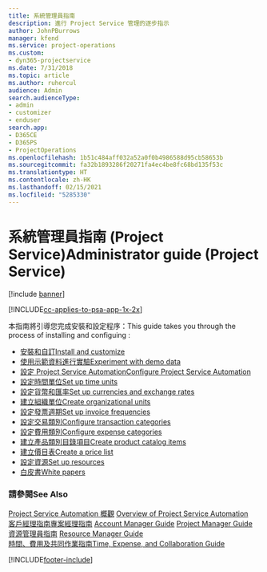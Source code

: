```yaml
---
title: 系統管理員指南
description: 進行 Project Service 管理的逐步指示
author: JohnPBurrows
manager: kfend
ms.service: project-operations
ms.custom:
- dyn365-projectservice
ms.date: 7/31/2018
ms.topic: article
ms.author: ruhercul
audience: Admin
search.audienceType:
- admin
- customizer
- enduser
search.app:
- D365CE
- D365PS
- ProjectOperations
ms.openlocfilehash: 1b51c484aff032a52a0f0b4986588d95cb58653b
ms.sourcegitcommit: fa32b1893286f20271fa4ec4be8fc68bd135f53c
ms.translationtype: HT
ms.contentlocale: zh-HK
ms.lasthandoff: 02/15/2021
ms.locfileid: "5285330"
---
```

# <a name="administrator-guide-project-service"></a><span data-ttu-id="490e0-103">系統管理員指南 (Project Service)</span><span class="sxs-lookup"><span data-stu-id="490e0-103">Administrator guide (Project Service)</span></span>

[!include [banner](../includes/psa-now-project-operations.md)]

[!INCLUDE[cc-applies-to-psa-app-1x-2x](../includes/cc-applies-to-psa-app-1x-2x.md)]

<span data-ttu-id="490e0-104">本指南將引導您完成安裝和設定程序：</span><span class="sxs-lookup"><span data-stu-id="490e0-104">This guide takes you through the process of installing and configuing :</span></span>  
  
- [<span data-ttu-id="490e0-105">安裝和自訂</span><span class="sxs-lookup"><span data-stu-id="490e0-105">Install and customize</span></span>](install-customize.md)
- [<span data-ttu-id="490e0-106">使用示範資料進行實驗</span><span class="sxs-lookup"><span data-stu-id="490e0-106">Experiment with demo data</span></span>](use-demo-data.md)
- [<span data-ttu-id="490e0-107">設定 Project Service Automation</span><span class="sxs-lookup"><span data-stu-id="490e0-107">Configure Project Service Automation</span></span>](configure.md)
- [<span data-ttu-id="490e0-108">設定時間單位</span><span class="sxs-lookup"><span data-stu-id="490e0-108">Set up time units</span></span>](set-up-time-units.md)
- [<span data-ttu-id="490e0-109">設定貨幣和匯率</span><span class="sxs-lookup"><span data-stu-id="490e0-109">Set up currencies and exchange rates</span></span>](set-up-currencies-exchange-rates.md)
- [<span data-ttu-id="490e0-110">建立組織單位</span><span class="sxs-lookup"><span data-stu-id="490e0-110">Create organizational units</span></span>](create-organizational-units.md)
- [<span data-ttu-id="490e0-111">設定發票週期</span><span class="sxs-lookup"><span data-stu-id="490e0-111">Set up invoice frequencies</span></span>](set-up-invoice-frequencies.md)
- [<span data-ttu-id="490e0-112">設定交易類別</span><span class="sxs-lookup"><span data-stu-id="490e0-112">Configure transaction categories</span></span>](configure-transaction-categories.md)
- [<span data-ttu-id="490e0-113">設定費用類別</span><span class="sxs-lookup"><span data-stu-id="490e0-113">Configure expense categories</span></span>](configure-expense-categories.md)
- [<span data-ttu-id="490e0-114">建立產品類別目錄項目</span><span class="sxs-lookup"><span data-stu-id="490e0-114">Create product catalog items</span></span>](create-product-catalog-items.md)
- [<span data-ttu-id="490e0-115">建立價目表</span><span class="sxs-lookup"><span data-stu-id="490e0-115">Create a price list</span></span>](create-price-list.md)
- [<span data-ttu-id="490e0-116">設定資源</span><span class="sxs-lookup"><span data-stu-id="490e0-116">Set up resources</span></span>](set-up-resources.md)
- [<span data-ttu-id="490e0-117">白皮書</span><span class="sxs-lookup"><span data-stu-id="490e0-117">White papers</span></span>](white-papers.md)
  
### <a name="see-also"></a><span data-ttu-id="490e0-118">請參閱</span><span class="sxs-lookup"><span data-stu-id="490e0-118">See Also</span></span>  
 <span data-ttu-id="490e0-119">[Project Service Automation 概觀](../psa/overview.md)  </span><span class="sxs-lookup"><span data-stu-id="490e0-119">[Overview of Project Service Automation](../psa/overview.md)  </span></span>  
 <span data-ttu-id="490e0-120">[客戶經理指南](../psa/account-manager-guide.md)[專案經理指南](../psa/project-manager-guide.md) </span><span class="sxs-lookup"><span data-stu-id="490e0-120">[Account Manager Guide](../psa/account-manager-guide.md) [Project Manager Guide](../psa/project-manager-guide.md) </span></span>  
 <span data-ttu-id="490e0-121">[資源管理員指南](../psa/resource-manager-guide.md) </span><span class="sxs-lookup"><span data-stu-id="490e0-121">[Resource Manager Guide](../psa/resource-manager-guide.md) </span></span>  
 [<span data-ttu-id="490e0-122">時間、費用及共同作業指南</span><span class="sxs-lookup"><span data-stu-id="490e0-122">Time, Expense, and Collaboration Guide</span></span>](../psa/time-expense-collaboration-guide.md)


[!INCLUDE[footer-include](../includes/footer-banner.md)]